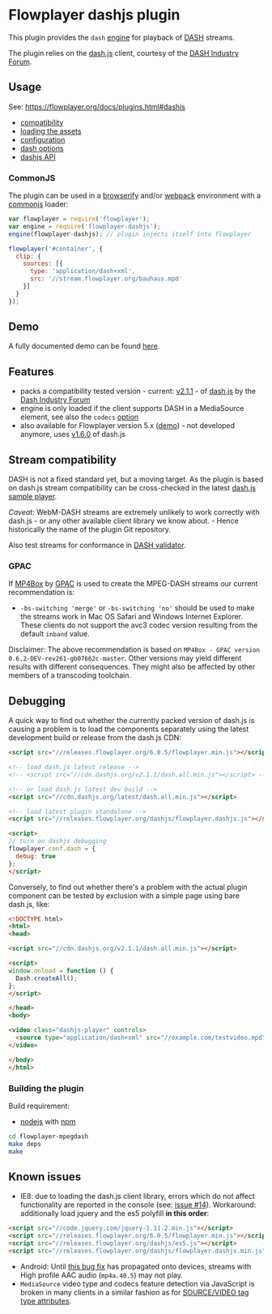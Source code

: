 Flowplayer dashjs plugin
===========================

This plugin provides the `dash` [engine](https://flowplayer.org/docs/api.html#engines) for
playback of [DASH](https://en.wikipedia.org/wiki/Dynamic_Adaptive_Streaming_over_HTTP) streams.

The plugin relies on the [dash.js](https://github.com/Dash-Industry-Forum/dash.js) client, courtesy
of the [DASH Industry Forum](http://dashif.org/).

Usage
-----

See: https://flowplayer.org/docs/plugins.html#dashjs

- [compatibility](https://flowplayer.org/docs/plugins.html#dashjs-compatibility)
- [loading the assets](https://flowplayer.org/docs/plugins.html#dashjs-assets)
- [configuration](https://flowplayer.org/docs/plugins.html#dashjs-configuration)
- [dash options](https://flowplayer.org/docs/plugins.html#dash-options)
- [dashjs API](https://flowplayer.org/docs/plugins.html#dashjs-api)

### CommonJS

The plugin can be used in a [browserify](http://browserify.org) and/or
[webpack](https://webpack.github.io/) environment with a
[commonjs](http://requirejs.org/docs/commonjs.html) loader:

```js
var flowplayer = require('flowplayer');
var engine = require('flowplayer-dashjs');
engine(flowplayer-dashjs); // plugin injects itself into flowplayer

flowplayer('#container', {
  clip: {
    sources: [{
      type: 'application/dash+xml',
      src: '//stream.flowplayer.org/bauhaus.mpd'
    }]
  }
});
```

Demo
----

A fully documented demo can be found [here](http://demos.flowplayer.org/api/dash.html).

Features
--------

- packs a compatibility tested version - current:
  [v2.1.1](https://github.com/Dash-Industry-Forum/dash.js/releases/tag/v2.1.1) - of
  [dash.js](https://github.com/Dash-Industry-Forum/dash.js) by the
  [Dash Industry Forum](http://dashif.org/software/)
- engine is only loaded if the client supports DASH in a MediaSource element, see also the `codecs`
  [option](https://flowplayer.org/docs/plugins.html#dashjs-configuration)
- also available for Flowplayer version 5.x ([demo](http://demos.flowplayer.org/v5/api/dash.html)) -
  not developed anymore, uses
  [v1.6.0](https://github.com/Dash-Industry-Forum/dash.js/releases/tag/v1.6.0) of dash.js

Stream compatibility
--------------------

DASH is not a fixed standard yet, but a moving target. As the plugin is based on dash.js stream
compatibility can be cross-checked in the latest
[dash.js sample player](http://dashif.org/reference/players/javascript/v2.1.1/samples/dash-if-reference-player/).

*Caveat:* WebM-DASH streams are extremely unlikely to work correctly with dash.js - or any other
available client library we know about. - Hence historically the name of the plugin Git repository.

Also test streams for conformance in [DASH validator](http://www.dashif.org/conformance.html).

### GPAC

If [MP4Box](https://gpac.wp.mines-telecom.fr/mp4box/dash/) by
[GPAC](https://gpac.wp.mines-telecom.fr) is used to create the MPEG-DASH streams our current
recommendation is:

- `-bs-switching 'merge'` or `-bs-switching 'no'` should be used to make the streams work in Mac OS
  Safari and Windows Internet Explorer. These clients do not support the avc3 codec version
  resulting from the default `inband` value.

Disclaimer: The above recommendation is based on
`MP4Box - GPAC version 0.6.2-DEV-rev261-gb07662c-master`. Other versions may yield different results
with different consequences. They might also be affected by other members of a transcoding
toolchain.

Debugging
---------

A quick way to find out whether the currently packed version of dash.js is causing a problem is to
load the components separately using the latest development build or release from the dash.js CDN:

```html
<script src="//releases.flowplayer.org/6.0.5/flowplayer.min.js"></script>

<!-- load dash.js latest release -->
<!-- <script src="//cdn.dashjs.org/v2.1.1/dash.all.min.js"></script> -->

<!-- or load dash.js latest dev build -->
<script src="//cdn.dashjs.org/latest/dash.all.min.js"></script>

<!-- load latest plugin standalone -->
<script src="//releases.flowplayer.org/dashjs/flowplayer.dashjs.js"></script>

<script>
// turn on dashjs debugging
flowplayer.conf.dash = {
  debug: true
};
</script>
```

Conversely, to find out whether there's a problem with the actual plugin component can be tested by
exclusion with a simple page using bare dash.js, like:

```html
<!DOCTYPE html>
<html>
<head>

<script src="//cdn.dashjs.org/v2.1.1/dash.all.min.js"></script>

<script>
window.onload = function () {
  Dash.createAll();
};
</script>

</head>
<body>

<video class="dashjs-player" controls>
  <source type="application/dash+xml" src="//example.com/testvideo.mpd">
</video>

</body>
</html>
```

### Building the plugin

Build requirement:

- [nodejs](https://nodejs.org) with [npm](https://www.npmjs.com)

```sh
cd flowplayer-mpegdash
make deps
make
```

Known issues
------------

- IE8: due to loading the dash.js client library, errors which do not affect functionality are
  reported in the console (see:
  [issue #14](https://github.com/flowplayer/flowplayer-mpegdash/issues/14)). Workaround:
  additionally load jquery and the es5 polyfill **in this order**:
```html
<script src="//code.jquery.com/jquery-1.11.2.min.js"></script>
<script src="//releases.flowplayer.org/6.0.5/flowplayer.min.js"></script>
<script src="//releases.flowplayer.org/dashjs/es5.js"></script>
<script src="//releases.flowplayer.org/dashjs/flowplayer.dashjs.min.js"></script>
```
- Android: Until
  [this bug fix](https://chromium.googlesource.com/chromium/src.git/+/0b5ec458acf03e3507a3737cfc483df0694cf803%5E!/)
  has propagated onto devices, streams with High profile AAC audio (`mp4a.40.5`) may not play.
- `MediaSource` video type and codecs feature detection via JavaScript is broken in many clients in
  a similar fashion as for
  [SOURCE/VIDEO tag type attributes](http://demos.flowplayer.org/videotest/canplay.html).
